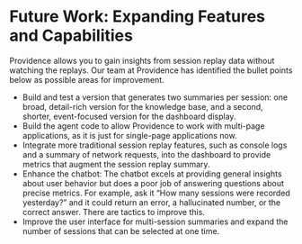 
# Future Work: Expanding Features and Capabilities

Providence allows you to gain insights from session replay data without watching the replays. Our team at Providence has identified the bullet points below as possible areas for improvement.
* Build and test a version that generates two summaries per session: one broad, detail-rich version for the knowledge base, and a second, shorter, event-focused version for the dashboard display.
* Build the agent code to allow Providence to work with multi-page applications, as it is just for single-page applications now.
* Integrate more traditional session replay features, such as console logs and a summary of network requests, into the dashboard to provide metrics that augment the session replay summary.
* Enhance the chatbot: The chatbot excels at providing general insights about user behavior but does a poor job of answering questions about precise metrics. For example, ask it “How many sessions were recorded yesterday?” and it could return an error, a hallucinated number, or the correct answer. There are tactics to improve this. 
* Improve the user interface for multi-session summaries and expand the number of sessions that can be selected at one time. 

